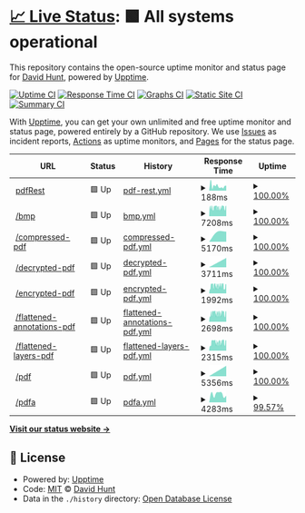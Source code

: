 # [📈 Live Status](https://dehunt.github.io/upptime-test): <!--live status--> **🟩 All systems operational**

This repository contains the open-source uptime monitor and status page for [David Hunt](https://dehunt.github.io/upptime-test), powered by [Upptime](https://github.com/upptime/upptime).

[![Uptime CI](https://github.com/dehunt/upptime-test/workflows/Uptime%20CI/badge.svg)](https://github.com/dehunt/upptime-test/actions?query=workflow%3A%22Uptime+CI%22)
[![Response Time CI](https://github.com/dehunt/upptime-test/workflows/Response%20Time%20CI/badge.svg)](https://github.com/dehunt/upptime-test/actions?query=workflow%3A%22Response+Time+CI%22)
[![Graphs CI](https://github.com/dehunt/upptime-test/workflows/Graphs%20CI/badge.svg)](https://github.com/dehunt/upptime-test/actions?query=workflow%3A%22Graphs+CI%22)
[![Static Site CI](https://github.com/dehunt/upptime-test/workflows/Static%20Site%20CI/badge.svg)](https://github.com/dehunt/upptime-test/actions?query=workflow%3A%22Static+Site+CI%22)
[![Summary CI](https://github.com/dehunt/upptime-test/workflows/Summary%20CI/badge.svg)](https://github.com/dehunt/upptime-test/actions?query=workflow%3A%22Summary+CI%22)

With [Upptime](https://upptime.js.org), you can get your own unlimited and free uptime monitor and status page, powered entirely by a GitHub repository. We use [Issues](https://github.com/dehunt/upptime-test/issues) as incident reports, [Actions](https://github.com/dehunt/upptime-test/actions) as uptime monitors, and [Pages](https://dehunt.github.io/upptime-test) for the status page.

<!--start: status pages-->
<!-- This summary is generated by Upptime (https://github.com/upptime/upptime) -->
<!-- Do not edit this manually, your changes will be overwritten -->
<!-- prettier-ignore -->
| URL | Status | History | Response Time | Uptime |
| --- | ------ | ------- | ------------- | ------ |
| <img alt="" src="https://icons.duckduckgo.com/ip3/api.pdfrest.com.ico" height="13"> [pdfRest](https://api.pdfrest.com/up) | 🟩 Up | [pdf-rest.yml](https://github.com/dehunt/upptime-test/commits/HEAD/history/pdf-rest.yml) | <details><summary><img alt="Response time graph" src="./graphs/pdf-rest/response-time-week.png" height="20"> 188ms</summary><br><a href="https://dehunt.github.io/upptime-test/history/pdf-rest"><img alt="Response time 224" src="https://img.shields.io/endpoint?url=https%3A%2F%2Fraw.githubusercontent.com%2Fdehunt%2Fupptime-test%2FHEAD%2Fapi%2Fpdf-rest%2Fresponse-time.json"></a><br><a href="https://dehunt.github.io/upptime-test/history/pdf-rest"><img alt="24-hour response time 158" src="https://img.shields.io/endpoint?url=https%3A%2F%2Fraw.githubusercontent.com%2Fdehunt%2Fupptime-test%2FHEAD%2Fapi%2Fpdf-rest%2Fresponse-time-day.json"></a><br><a href="https://dehunt.github.io/upptime-test/history/pdf-rest"><img alt="7-day response time 188" src="https://img.shields.io/endpoint?url=https%3A%2F%2Fraw.githubusercontent.com%2Fdehunt%2Fupptime-test%2FHEAD%2Fapi%2Fpdf-rest%2Fresponse-time-week.json"></a><br><a href="https://dehunt.github.io/upptime-test/history/pdf-rest"><img alt="30-day response time 224" src="https://img.shields.io/endpoint?url=https%3A%2F%2Fraw.githubusercontent.com%2Fdehunt%2Fupptime-test%2FHEAD%2Fapi%2Fpdf-rest%2Fresponse-time-month.json"></a><br><a href="https://dehunt.github.io/upptime-test/history/pdf-rest"><img alt="1-year response time 224" src="https://img.shields.io/endpoint?url=https%3A%2F%2Fraw.githubusercontent.com%2Fdehunt%2Fupptime-test%2FHEAD%2Fapi%2Fpdf-rest%2Fresponse-time-year.json"></a></details> | <details><summary><a href="https://dehunt.github.io/upptime-test/history/pdf-rest">100.00%</a></summary><a href="https://dehunt.github.io/upptime-test/history/pdf-rest"><img alt="All-time uptime 100.00%" src="https://img.shields.io/endpoint?url=https%3A%2F%2Fraw.githubusercontent.com%2Fdehunt%2Fupptime-test%2FHEAD%2Fapi%2Fpdf-rest%2Fuptime.json"></a><br><a href="https://dehunt.github.io/upptime-test/history/pdf-rest"><img alt="24-hour uptime 100.00%" src="https://img.shields.io/endpoint?url=https%3A%2F%2Fraw.githubusercontent.com%2Fdehunt%2Fupptime-test%2FHEAD%2Fapi%2Fpdf-rest%2Fuptime-day.json"></a><br><a href="https://dehunt.github.io/upptime-test/history/pdf-rest"><img alt="7-day uptime 100.00%" src="https://img.shields.io/endpoint?url=https%3A%2F%2Fraw.githubusercontent.com%2Fdehunt%2Fupptime-test%2FHEAD%2Fapi%2Fpdf-rest%2Fuptime-week.json"></a><br><a href="https://dehunt.github.io/upptime-test/history/pdf-rest"><img alt="30-day uptime 100.00%" src="https://img.shields.io/endpoint?url=https%3A%2F%2Fraw.githubusercontent.com%2Fdehunt%2Fupptime-test%2FHEAD%2Fapi%2Fpdf-rest%2Fuptime-month.json"></a><br><a href="https://dehunt.github.io/upptime-test/history/pdf-rest"><img alt="1-year uptime 100.00%" src="https://img.shields.io/endpoint?url=https%3A%2F%2Fraw.githubusercontent.com%2Fdehunt%2Fupptime-test%2FHEAD%2Fapi%2Fpdf-rest%2Fuptime-year.json"></a></details>
| <img alt="" src="https://icons.duckduckgo.com/ip3/status.pdfrest.com.ico" height="13"> [/bmp](https://status.pdfrest.com/bmp) | 🟩 Up | [bmp.yml](https://github.com/dehunt/upptime-test/commits/HEAD/history/bmp.yml) | <details><summary><img alt="Response time graph" src="./graphs/bmp/response-time-week.png" height="20"> 7208ms</summary><br><a href="https://dehunt.github.io/upptime-test/history/bmp"><img alt="Response time 7208" src="https://img.shields.io/endpoint?url=https%3A%2F%2Fraw.githubusercontent.com%2Fdehunt%2Fupptime-test%2FHEAD%2Fapi%2Fbmp%2Fresponse-time.json"></a><br><a href="https://dehunt.github.io/upptime-test/history/bmp"><img alt="24-hour response time 7208" src="https://img.shields.io/endpoint?url=https%3A%2F%2Fraw.githubusercontent.com%2Fdehunt%2Fupptime-test%2FHEAD%2Fapi%2Fbmp%2Fresponse-time-day.json"></a><br><a href="https://dehunt.github.io/upptime-test/history/bmp"><img alt="7-day response time 7208" src="https://img.shields.io/endpoint?url=https%3A%2F%2Fraw.githubusercontent.com%2Fdehunt%2Fupptime-test%2FHEAD%2Fapi%2Fbmp%2Fresponse-time-week.json"></a><br><a href="https://dehunt.github.io/upptime-test/history/bmp"><img alt="30-day response time 7208" src="https://img.shields.io/endpoint?url=https%3A%2F%2Fraw.githubusercontent.com%2Fdehunt%2Fupptime-test%2FHEAD%2Fapi%2Fbmp%2Fresponse-time-month.json"></a><br><a href="https://dehunt.github.io/upptime-test/history/bmp"><img alt="1-year response time 7208" src="https://img.shields.io/endpoint?url=https%3A%2F%2Fraw.githubusercontent.com%2Fdehunt%2Fupptime-test%2FHEAD%2Fapi%2Fbmp%2Fresponse-time-year.json"></a></details> | <details><summary><a href="https://dehunt.github.io/upptime-test/history/bmp">100.00%</a></summary><a href="https://dehunt.github.io/upptime-test/history/bmp"><img alt="All-time uptime 100.00%" src="https://img.shields.io/endpoint?url=https%3A%2F%2Fraw.githubusercontent.com%2Fdehunt%2Fupptime-test%2FHEAD%2Fapi%2Fbmp%2Fuptime.json"></a><br><a href="https://dehunt.github.io/upptime-test/history/bmp"><img alt="24-hour uptime 100.00%" src="https://img.shields.io/endpoint?url=https%3A%2F%2Fraw.githubusercontent.com%2Fdehunt%2Fupptime-test%2FHEAD%2Fapi%2Fbmp%2Fuptime-day.json"></a><br><a href="https://dehunt.github.io/upptime-test/history/bmp"><img alt="7-day uptime 100.00%" src="https://img.shields.io/endpoint?url=https%3A%2F%2Fraw.githubusercontent.com%2Fdehunt%2Fupptime-test%2FHEAD%2Fapi%2Fbmp%2Fuptime-week.json"></a><br><a href="https://dehunt.github.io/upptime-test/history/bmp"><img alt="30-day uptime 100.00%" src="https://img.shields.io/endpoint?url=https%3A%2F%2Fraw.githubusercontent.com%2Fdehunt%2Fupptime-test%2FHEAD%2Fapi%2Fbmp%2Fuptime-month.json"></a><br><a href="https://dehunt.github.io/upptime-test/history/bmp"><img alt="1-year uptime 100.00%" src="https://img.shields.io/endpoint?url=https%3A%2F%2Fraw.githubusercontent.com%2Fdehunt%2Fupptime-test%2FHEAD%2Fapi%2Fbmp%2Fuptime-year.json"></a></details>
| <img alt="" src="https://icons.duckduckgo.com/ip3/status.pdfrest.com.ico" height="13"> [/compressed-pdf](https://status.pdfrest.com/compressed-pdf) | 🟩 Up | [compressed-pdf.yml](https://github.com/dehunt/upptime-test/commits/HEAD/history/compressed-pdf.yml) | <details><summary><img alt="Response time graph" src="./graphs/compressed-pdf/response-time-week.png" height="20"> 5170ms</summary><br><a href="https://dehunt.github.io/upptime-test/history/compressed-pdf"><img alt="Response time 5170" src="https://img.shields.io/endpoint?url=https%3A%2F%2Fraw.githubusercontent.com%2Fdehunt%2Fupptime-test%2FHEAD%2Fapi%2Fcompressed-pdf%2Fresponse-time.json"></a><br><a href="https://dehunt.github.io/upptime-test/history/compressed-pdf"><img alt="24-hour response time 5170" src="https://img.shields.io/endpoint?url=https%3A%2F%2Fraw.githubusercontent.com%2Fdehunt%2Fupptime-test%2FHEAD%2Fapi%2Fcompressed-pdf%2Fresponse-time-day.json"></a><br><a href="https://dehunt.github.io/upptime-test/history/compressed-pdf"><img alt="7-day response time 5170" src="https://img.shields.io/endpoint?url=https%3A%2F%2Fraw.githubusercontent.com%2Fdehunt%2Fupptime-test%2FHEAD%2Fapi%2Fcompressed-pdf%2Fresponse-time-week.json"></a><br><a href="https://dehunt.github.io/upptime-test/history/compressed-pdf"><img alt="30-day response time 5170" src="https://img.shields.io/endpoint?url=https%3A%2F%2Fraw.githubusercontent.com%2Fdehunt%2Fupptime-test%2FHEAD%2Fapi%2Fcompressed-pdf%2Fresponse-time-month.json"></a><br><a href="https://dehunt.github.io/upptime-test/history/compressed-pdf"><img alt="1-year response time 5170" src="https://img.shields.io/endpoint?url=https%3A%2F%2Fraw.githubusercontent.com%2Fdehunt%2Fupptime-test%2FHEAD%2Fapi%2Fcompressed-pdf%2Fresponse-time-year.json"></a></details> | <details><summary><a href="https://dehunt.github.io/upptime-test/history/compressed-pdf">100.00%</a></summary><a href="https://dehunt.github.io/upptime-test/history/compressed-pdf"><img alt="All-time uptime 100.00%" src="https://img.shields.io/endpoint?url=https%3A%2F%2Fraw.githubusercontent.com%2Fdehunt%2Fupptime-test%2FHEAD%2Fapi%2Fcompressed-pdf%2Fuptime.json"></a><br><a href="https://dehunt.github.io/upptime-test/history/compressed-pdf"><img alt="24-hour uptime 100.00%" src="https://img.shields.io/endpoint?url=https%3A%2F%2Fraw.githubusercontent.com%2Fdehunt%2Fupptime-test%2FHEAD%2Fapi%2Fcompressed-pdf%2Fuptime-day.json"></a><br><a href="https://dehunt.github.io/upptime-test/history/compressed-pdf"><img alt="7-day uptime 100.00%" src="https://img.shields.io/endpoint?url=https%3A%2F%2Fraw.githubusercontent.com%2Fdehunt%2Fupptime-test%2FHEAD%2Fapi%2Fcompressed-pdf%2Fuptime-week.json"></a><br><a href="https://dehunt.github.io/upptime-test/history/compressed-pdf"><img alt="30-day uptime 100.00%" src="https://img.shields.io/endpoint?url=https%3A%2F%2Fraw.githubusercontent.com%2Fdehunt%2Fupptime-test%2FHEAD%2Fapi%2Fcompressed-pdf%2Fuptime-month.json"></a><br><a href="https://dehunt.github.io/upptime-test/history/compressed-pdf"><img alt="1-year uptime 100.00%" src="https://img.shields.io/endpoint?url=https%3A%2F%2Fraw.githubusercontent.com%2Fdehunt%2Fupptime-test%2FHEAD%2Fapi%2Fcompressed-pdf%2Fuptime-year.json"></a></details>
| <img alt="" src="https://icons.duckduckgo.com/ip3/status.pdfrest.com.ico" height="13"> [/decrypted-pdf](https://status.pdfrest.com/decrypted-pdf) | 🟩 Up | [decrypted-pdf.yml](https://github.com/dehunt/upptime-test/commits/HEAD/history/decrypted-pdf.yml) | <details><summary><img alt="Response time graph" src="./graphs/decrypted-pdf/response-time-week.png" height="20"> 3711ms</summary><br><a href="https://dehunt.github.io/upptime-test/history/decrypted-pdf"><img alt="Response time 3711" src="https://img.shields.io/endpoint?url=https%3A%2F%2Fraw.githubusercontent.com%2Fdehunt%2Fupptime-test%2FHEAD%2Fapi%2Fdecrypted-pdf%2Fresponse-time.json"></a><br><a href="https://dehunt.github.io/upptime-test/history/decrypted-pdf"><img alt="24-hour response time 3711" src="https://img.shields.io/endpoint?url=https%3A%2F%2Fraw.githubusercontent.com%2Fdehunt%2Fupptime-test%2FHEAD%2Fapi%2Fdecrypted-pdf%2Fresponse-time-day.json"></a><br><a href="https://dehunt.github.io/upptime-test/history/decrypted-pdf"><img alt="7-day response time 3711" src="https://img.shields.io/endpoint?url=https%3A%2F%2Fraw.githubusercontent.com%2Fdehunt%2Fupptime-test%2FHEAD%2Fapi%2Fdecrypted-pdf%2Fresponse-time-week.json"></a><br><a href="https://dehunt.github.io/upptime-test/history/decrypted-pdf"><img alt="30-day response time 3711" src="https://img.shields.io/endpoint?url=https%3A%2F%2Fraw.githubusercontent.com%2Fdehunt%2Fupptime-test%2FHEAD%2Fapi%2Fdecrypted-pdf%2Fresponse-time-month.json"></a><br><a href="https://dehunt.github.io/upptime-test/history/decrypted-pdf"><img alt="1-year response time 3711" src="https://img.shields.io/endpoint?url=https%3A%2F%2Fraw.githubusercontent.com%2Fdehunt%2Fupptime-test%2FHEAD%2Fapi%2Fdecrypted-pdf%2Fresponse-time-year.json"></a></details> | <details><summary><a href="https://dehunt.github.io/upptime-test/history/decrypted-pdf">100.00%</a></summary><a href="https://dehunt.github.io/upptime-test/history/decrypted-pdf"><img alt="All-time uptime 100.00%" src="https://img.shields.io/endpoint?url=https%3A%2F%2Fraw.githubusercontent.com%2Fdehunt%2Fupptime-test%2FHEAD%2Fapi%2Fdecrypted-pdf%2Fuptime.json"></a><br><a href="https://dehunt.github.io/upptime-test/history/decrypted-pdf"><img alt="24-hour uptime 100.00%" src="https://img.shields.io/endpoint?url=https%3A%2F%2Fraw.githubusercontent.com%2Fdehunt%2Fupptime-test%2FHEAD%2Fapi%2Fdecrypted-pdf%2Fuptime-day.json"></a><br><a href="https://dehunt.github.io/upptime-test/history/decrypted-pdf"><img alt="7-day uptime 100.00%" src="https://img.shields.io/endpoint?url=https%3A%2F%2Fraw.githubusercontent.com%2Fdehunt%2Fupptime-test%2FHEAD%2Fapi%2Fdecrypted-pdf%2Fuptime-week.json"></a><br><a href="https://dehunt.github.io/upptime-test/history/decrypted-pdf"><img alt="30-day uptime 100.00%" src="https://img.shields.io/endpoint?url=https%3A%2F%2Fraw.githubusercontent.com%2Fdehunt%2Fupptime-test%2FHEAD%2Fapi%2Fdecrypted-pdf%2Fuptime-month.json"></a><br><a href="https://dehunt.github.io/upptime-test/history/decrypted-pdf"><img alt="1-year uptime 100.00%" src="https://img.shields.io/endpoint?url=https%3A%2F%2Fraw.githubusercontent.com%2Fdehunt%2Fupptime-test%2FHEAD%2Fapi%2Fdecrypted-pdf%2Fuptime-year.json"></a></details>
| <img alt="" src="https://icons.duckduckgo.com/ip3/status.pdfrest.com.ico" height="13"> [/encrypted-pdf](https://status.pdfrest.com/encrypted-pdf) | 🟩 Up | [encrypted-pdf.yml](https://github.com/dehunt/upptime-test/commits/HEAD/history/encrypted-pdf.yml) | <details><summary><img alt="Response time graph" src="./graphs/encrypted-pdf/response-time-week.png" height="20"> 1992ms</summary><br><a href="https://dehunt.github.io/upptime-test/history/encrypted-pdf"><img alt="Response time 1992" src="https://img.shields.io/endpoint?url=https%3A%2F%2Fraw.githubusercontent.com%2Fdehunt%2Fupptime-test%2FHEAD%2Fapi%2Fencrypted-pdf%2Fresponse-time.json"></a><br><a href="https://dehunt.github.io/upptime-test/history/encrypted-pdf"><img alt="24-hour response time 1992" src="https://img.shields.io/endpoint?url=https%3A%2F%2Fraw.githubusercontent.com%2Fdehunt%2Fupptime-test%2FHEAD%2Fapi%2Fencrypted-pdf%2Fresponse-time-day.json"></a><br><a href="https://dehunt.github.io/upptime-test/history/encrypted-pdf"><img alt="7-day response time 1992" src="https://img.shields.io/endpoint?url=https%3A%2F%2Fraw.githubusercontent.com%2Fdehunt%2Fupptime-test%2FHEAD%2Fapi%2Fencrypted-pdf%2Fresponse-time-week.json"></a><br><a href="https://dehunt.github.io/upptime-test/history/encrypted-pdf"><img alt="30-day response time 1992" src="https://img.shields.io/endpoint?url=https%3A%2F%2Fraw.githubusercontent.com%2Fdehunt%2Fupptime-test%2FHEAD%2Fapi%2Fencrypted-pdf%2Fresponse-time-month.json"></a><br><a href="https://dehunt.github.io/upptime-test/history/encrypted-pdf"><img alt="1-year response time 1992" src="https://img.shields.io/endpoint?url=https%3A%2F%2Fraw.githubusercontent.com%2Fdehunt%2Fupptime-test%2FHEAD%2Fapi%2Fencrypted-pdf%2Fresponse-time-year.json"></a></details> | <details><summary><a href="https://dehunt.github.io/upptime-test/history/encrypted-pdf">100.00%</a></summary><a href="https://dehunt.github.io/upptime-test/history/encrypted-pdf"><img alt="All-time uptime 100.00%" src="https://img.shields.io/endpoint?url=https%3A%2F%2Fraw.githubusercontent.com%2Fdehunt%2Fupptime-test%2FHEAD%2Fapi%2Fencrypted-pdf%2Fuptime.json"></a><br><a href="https://dehunt.github.io/upptime-test/history/encrypted-pdf"><img alt="24-hour uptime 100.00%" src="https://img.shields.io/endpoint?url=https%3A%2F%2Fraw.githubusercontent.com%2Fdehunt%2Fupptime-test%2FHEAD%2Fapi%2Fencrypted-pdf%2Fuptime-day.json"></a><br><a href="https://dehunt.github.io/upptime-test/history/encrypted-pdf"><img alt="7-day uptime 100.00%" src="https://img.shields.io/endpoint?url=https%3A%2F%2Fraw.githubusercontent.com%2Fdehunt%2Fupptime-test%2FHEAD%2Fapi%2Fencrypted-pdf%2Fuptime-week.json"></a><br><a href="https://dehunt.github.io/upptime-test/history/encrypted-pdf"><img alt="30-day uptime 100.00%" src="https://img.shields.io/endpoint?url=https%3A%2F%2Fraw.githubusercontent.com%2Fdehunt%2Fupptime-test%2FHEAD%2Fapi%2Fencrypted-pdf%2Fuptime-month.json"></a><br><a href="https://dehunt.github.io/upptime-test/history/encrypted-pdf"><img alt="1-year uptime 100.00%" src="https://img.shields.io/endpoint?url=https%3A%2F%2Fraw.githubusercontent.com%2Fdehunt%2Fupptime-test%2FHEAD%2Fapi%2Fencrypted-pdf%2Fuptime-year.json"></a></details>
| <img alt="" src="https://icons.duckduckgo.com/ip3/status.pdfrest.com.ico" height="13"> [/flattened-annotations-pdf](https://status.pdfrest.com/flattened-annotations-pdf) | 🟩 Up | [flattened-annotations-pdf.yml](https://github.com/dehunt/upptime-test/commits/HEAD/history/flattened-annotations-pdf.yml) | <details><summary><img alt="Response time graph" src="./graphs/flattened-annotations-pdf/response-time-week.png" height="20"> 2698ms</summary><br><a href="https://dehunt.github.io/upptime-test/history/flattened-annotations-pdf"><img alt="Response time 2698" src="https://img.shields.io/endpoint?url=https%3A%2F%2Fraw.githubusercontent.com%2Fdehunt%2Fupptime-test%2FHEAD%2Fapi%2Fflattened-annotations-pdf%2Fresponse-time.json"></a><br><a href="https://dehunt.github.io/upptime-test/history/flattened-annotations-pdf"><img alt="24-hour response time 2698" src="https://img.shields.io/endpoint?url=https%3A%2F%2Fraw.githubusercontent.com%2Fdehunt%2Fupptime-test%2FHEAD%2Fapi%2Fflattened-annotations-pdf%2Fresponse-time-day.json"></a><br><a href="https://dehunt.github.io/upptime-test/history/flattened-annotations-pdf"><img alt="7-day response time 2698" src="https://img.shields.io/endpoint?url=https%3A%2F%2Fraw.githubusercontent.com%2Fdehunt%2Fupptime-test%2FHEAD%2Fapi%2Fflattened-annotations-pdf%2Fresponse-time-week.json"></a><br><a href="https://dehunt.github.io/upptime-test/history/flattened-annotations-pdf"><img alt="30-day response time 2698" src="https://img.shields.io/endpoint?url=https%3A%2F%2Fraw.githubusercontent.com%2Fdehunt%2Fupptime-test%2FHEAD%2Fapi%2Fflattened-annotations-pdf%2Fresponse-time-month.json"></a><br><a href="https://dehunt.github.io/upptime-test/history/flattened-annotations-pdf"><img alt="1-year response time 2698" src="https://img.shields.io/endpoint?url=https%3A%2F%2Fraw.githubusercontent.com%2Fdehunt%2Fupptime-test%2FHEAD%2Fapi%2Fflattened-annotations-pdf%2Fresponse-time-year.json"></a></details> | <details><summary><a href="https://dehunt.github.io/upptime-test/history/flattened-annotations-pdf">100.00%</a></summary><a href="https://dehunt.github.io/upptime-test/history/flattened-annotations-pdf"><img alt="All-time uptime 100.00%" src="https://img.shields.io/endpoint?url=https%3A%2F%2Fraw.githubusercontent.com%2Fdehunt%2Fupptime-test%2FHEAD%2Fapi%2Fflattened-annotations-pdf%2Fuptime.json"></a><br><a href="https://dehunt.github.io/upptime-test/history/flattened-annotations-pdf"><img alt="24-hour uptime 100.00%" src="https://img.shields.io/endpoint?url=https%3A%2F%2Fraw.githubusercontent.com%2Fdehunt%2Fupptime-test%2FHEAD%2Fapi%2Fflattened-annotations-pdf%2Fuptime-day.json"></a><br><a href="https://dehunt.github.io/upptime-test/history/flattened-annotations-pdf"><img alt="7-day uptime 100.00%" src="https://img.shields.io/endpoint?url=https%3A%2F%2Fraw.githubusercontent.com%2Fdehunt%2Fupptime-test%2FHEAD%2Fapi%2Fflattened-annotations-pdf%2Fuptime-week.json"></a><br><a href="https://dehunt.github.io/upptime-test/history/flattened-annotations-pdf"><img alt="30-day uptime 100.00%" src="https://img.shields.io/endpoint?url=https%3A%2F%2Fraw.githubusercontent.com%2Fdehunt%2Fupptime-test%2FHEAD%2Fapi%2Fflattened-annotations-pdf%2Fuptime-month.json"></a><br><a href="https://dehunt.github.io/upptime-test/history/flattened-annotations-pdf"><img alt="1-year uptime 100.00%" src="https://img.shields.io/endpoint?url=https%3A%2F%2Fraw.githubusercontent.com%2Fdehunt%2Fupptime-test%2FHEAD%2Fapi%2Fflattened-annotations-pdf%2Fuptime-year.json"></a></details>
| <img alt="" src="https://icons.duckduckgo.com/ip3/status.pdfrest.com.ico" height="13"> [/flattened-layers-pdf](https://status.pdfrest.com/flattened-layers-pdf) | 🟩 Up | [flattened-layers-pdf.yml](https://github.com/dehunt/upptime-test/commits/HEAD/history/flattened-layers-pdf.yml) | <details><summary><img alt="Response time graph" src="./graphs/flattened-layers-pdf/response-time-week.png" height="20"> 2315ms</summary><br><a href="https://dehunt.github.io/upptime-test/history/flattened-layers-pdf"><img alt="Response time 2315" src="https://img.shields.io/endpoint?url=https%3A%2F%2Fraw.githubusercontent.com%2Fdehunt%2Fupptime-test%2FHEAD%2Fapi%2Fflattened-layers-pdf%2Fresponse-time.json"></a><br><a href="https://dehunt.github.io/upptime-test/history/flattened-layers-pdf"><img alt="24-hour response time 2315" src="https://img.shields.io/endpoint?url=https%3A%2F%2Fraw.githubusercontent.com%2Fdehunt%2Fupptime-test%2FHEAD%2Fapi%2Fflattened-layers-pdf%2Fresponse-time-day.json"></a><br><a href="https://dehunt.github.io/upptime-test/history/flattened-layers-pdf"><img alt="7-day response time 2315" src="https://img.shields.io/endpoint?url=https%3A%2F%2Fraw.githubusercontent.com%2Fdehunt%2Fupptime-test%2FHEAD%2Fapi%2Fflattened-layers-pdf%2Fresponse-time-week.json"></a><br><a href="https://dehunt.github.io/upptime-test/history/flattened-layers-pdf"><img alt="30-day response time 2315" src="https://img.shields.io/endpoint?url=https%3A%2F%2Fraw.githubusercontent.com%2Fdehunt%2Fupptime-test%2FHEAD%2Fapi%2Fflattened-layers-pdf%2Fresponse-time-month.json"></a><br><a href="https://dehunt.github.io/upptime-test/history/flattened-layers-pdf"><img alt="1-year response time 2315" src="https://img.shields.io/endpoint?url=https%3A%2F%2Fraw.githubusercontent.com%2Fdehunt%2Fupptime-test%2FHEAD%2Fapi%2Fflattened-layers-pdf%2Fresponse-time-year.json"></a></details> | <details><summary><a href="https://dehunt.github.io/upptime-test/history/flattened-layers-pdf">100.00%</a></summary><a href="https://dehunt.github.io/upptime-test/history/flattened-layers-pdf"><img alt="All-time uptime 100.00%" src="https://img.shields.io/endpoint?url=https%3A%2F%2Fraw.githubusercontent.com%2Fdehunt%2Fupptime-test%2FHEAD%2Fapi%2Fflattened-layers-pdf%2Fuptime.json"></a><br><a href="https://dehunt.github.io/upptime-test/history/flattened-layers-pdf"><img alt="24-hour uptime 100.00%" src="https://img.shields.io/endpoint?url=https%3A%2F%2Fraw.githubusercontent.com%2Fdehunt%2Fupptime-test%2FHEAD%2Fapi%2Fflattened-layers-pdf%2Fuptime-day.json"></a><br><a href="https://dehunt.github.io/upptime-test/history/flattened-layers-pdf"><img alt="7-day uptime 100.00%" src="https://img.shields.io/endpoint?url=https%3A%2F%2Fraw.githubusercontent.com%2Fdehunt%2Fupptime-test%2FHEAD%2Fapi%2Fflattened-layers-pdf%2Fuptime-week.json"></a><br><a href="https://dehunt.github.io/upptime-test/history/flattened-layers-pdf"><img alt="30-day uptime 100.00%" src="https://img.shields.io/endpoint?url=https%3A%2F%2Fraw.githubusercontent.com%2Fdehunt%2Fupptime-test%2FHEAD%2Fapi%2Fflattened-layers-pdf%2Fuptime-month.json"></a><br><a href="https://dehunt.github.io/upptime-test/history/flattened-layers-pdf"><img alt="1-year uptime 100.00%" src="https://img.shields.io/endpoint?url=https%3A%2F%2Fraw.githubusercontent.com%2Fdehunt%2Fupptime-test%2FHEAD%2Fapi%2Fflattened-layers-pdf%2Fuptime-year.json"></a></details>
| <img alt="" src="https://icons.duckduckgo.com/ip3/status.pdfrest.com.ico" height="13"> [/pdf](https://status.pdfrest.com/pdf) | 🟩 Up | [pdf.yml](https://github.com/dehunt/upptime-test/commits/HEAD/history/pdf.yml) | <details><summary><img alt="Response time graph" src="./graphs/pdf/response-time-week.png" height="20"> 5356ms</summary><br><a href="https://dehunt.github.io/upptime-test/history/pdf"><img alt="Response time 1571" src="https://img.shields.io/endpoint?url=https%3A%2F%2Fraw.githubusercontent.com%2Fdehunt%2Fupptime-test%2FHEAD%2Fapi%2Fpdf%2Fresponse-time.json"></a><br><a href="https://dehunt.github.io/upptime-test/history/pdf"><img alt="24-hour response time 5356" src="https://img.shields.io/endpoint?url=https%3A%2F%2Fraw.githubusercontent.com%2Fdehunt%2Fupptime-test%2FHEAD%2Fapi%2Fpdf%2Fresponse-time-day.json"></a><br><a href="https://dehunt.github.io/upptime-test/history/pdf"><img alt="7-day response time 5356" src="https://img.shields.io/endpoint?url=https%3A%2F%2Fraw.githubusercontent.com%2Fdehunt%2Fupptime-test%2FHEAD%2Fapi%2Fpdf%2Fresponse-time-week.json"></a><br><a href="https://dehunt.github.io/upptime-test/history/pdf"><img alt="30-day response time 1571" src="https://img.shields.io/endpoint?url=https%3A%2F%2Fraw.githubusercontent.com%2Fdehunt%2Fupptime-test%2FHEAD%2Fapi%2Fpdf%2Fresponse-time-month.json"></a><br><a href="https://dehunt.github.io/upptime-test/history/pdf"><img alt="1-year response time 1571" src="https://img.shields.io/endpoint?url=https%3A%2F%2Fraw.githubusercontent.com%2Fdehunt%2Fupptime-test%2FHEAD%2Fapi%2Fpdf%2Fresponse-time-year.json"></a></details> | <details><summary><a href="https://dehunt.github.io/upptime-test/history/pdf">100.00%</a></summary><a href="https://dehunt.github.io/upptime-test/history/pdf"><img alt="All-time uptime 37.76%" src="https://img.shields.io/endpoint?url=https%3A%2F%2Fraw.githubusercontent.com%2Fdehunt%2Fupptime-test%2FHEAD%2Fapi%2Fpdf%2Fuptime.json"></a><br><a href="https://dehunt.github.io/upptime-test/history/pdf"><img alt="24-hour uptime 100.00%" src="https://img.shields.io/endpoint?url=https%3A%2F%2Fraw.githubusercontent.com%2Fdehunt%2Fupptime-test%2FHEAD%2Fapi%2Fpdf%2Fuptime-day.json"></a><br><a href="https://dehunt.github.io/upptime-test/history/pdf"><img alt="7-day uptime 100.00%" src="https://img.shields.io/endpoint?url=https%3A%2F%2Fraw.githubusercontent.com%2Fdehunt%2Fupptime-test%2FHEAD%2Fapi%2Fpdf%2Fuptime-week.json"></a><br><a href="https://dehunt.github.io/upptime-test/history/pdf"><img alt="30-day uptime 37.76%" src="https://img.shields.io/endpoint?url=https%3A%2F%2Fraw.githubusercontent.com%2Fdehunt%2Fupptime-test%2FHEAD%2Fapi%2Fpdf%2Fuptime-month.json"></a><br><a href="https://dehunt.github.io/upptime-test/history/pdf"><img alt="1-year uptime 37.76%" src="https://img.shields.io/endpoint?url=https%3A%2F%2Fraw.githubusercontent.com%2Fdehunt%2Fupptime-test%2FHEAD%2Fapi%2Fpdf%2Fuptime-year.json"></a></details>
| <img alt="" src="https://icons.duckduckgo.com/ip3/status.pdfrest.com.ico" height="13"> [/pdfa](https://status.pdfrest.com/pdfa) | 🟩 Up | [pdfa.yml](https://github.com/dehunt/upptime-test/commits/HEAD/history/pdfa.yml) | <details><summary><img alt="Response time graph" src="./graphs/pdfa/response-time-week.png" height="20"> 4283ms</summary><br><a href="https://dehunt.github.io/upptime-test/history/pdfa"><img alt="Response time 4283" src="https://img.shields.io/endpoint?url=https%3A%2F%2Fraw.githubusercontent.com%2Fdehunt%2Fupptime-test%2FHEAD%2Fapi%2Fpdfa%2Fresponse-time.json"></a><br><a href="https://dehunt.github.io/upptime-test/history/pdfa"><img alt="24-hour response time 4046" src="https://img.shields.io/endpoint?url=https%3A%2F%2Fraw.githubusercontent.com%2Fdehunt%2Fupptime-test%2FHEAD%2Fapi%2Fpdfa%2Fresponse-time-day.json"></a><br><a href="https://dehunt.github.io/upptime-test/history/pdfa"><img alt="7-day response time 4283" src="https://img.shields.io/endpoint?url=https%3A%2F%2Fraw.githubusercontent.com%2Fdehunt%2Fupptime-test%2FHEAD%2Fapi%2Fpdfa%2Fresponse-time-week.json"></a><br><a href="https://dehunt.github.io/upptime-test/history/pdfa"><img alt="30-day response time 4283" src="https://img.shields.io/endpoint?url=https%3A%2F%2Fraw.githubusercontent.com%2Fdehunt%2Fupptime-test%2FHEAD%2Fapi%2Fpdfa%2Fresponse-time-month.json"></a><br><a href="https://dehunt.github.io/upptime-test/history/pdfa"><img alt="1-year response time 4283" src="https://img.shields.io/endpoint?url=https%3A%2F%2Fraw.githubusercontent.com%2Fdehunt%2Fupptime-test%2FHEAD%2Fapi%2Fpdfa%2Fresponse-time-year.json"></a></details> | <details><summary><a href="https://dehunt.github.io/upptime-test/history/pdfa">99.57%</a></summary><a href="https://dehunt.github.io/upptime-test/history/pdfa"><img alt="All-time uptime 99.57%" src="https://img.shields.io/endpoint?url=https%3A%2F%2Fraw.githubusercontent.com%2Fdehunt%2Fupptime-test%2FHEAD%2Fapi%2Fpdfa%2Fuptime.json"></a><br><a href="https://dehunt.github.io/upptime-test/history/pdfa"><img alt="24-hour uptime 100.00%" src="https://img.shields.io/endpoint?url=https%3A%2F%2Fraw.githubusercontent.com%2Fdehunt%2Fupptime-test%2FHEAD%2Fapi%2Fpdfa%2Fuptime-day.json"></a><br><a href="https://dehunt.github.io/upptime-test/history/pdfa"><img alt="7-day uptime 99.57%" src="https://img.shields.io/endpoint?url=https%3A%2F%2Fraw.githubusercontent.com%2Fdehunt%2Fupptime-test%2FHEAD%2Fapi%2Fpdfa%2Fuptime-week.json"></a><br><a href="https://dehunt.github.io/upptime-test/history/pdfa"><img alt="30-day uptime 99.57%" src="https://img.shields.io/endpoint?url=https%3A%2F%2Fraw.githubusercontent.com%2Fdehunt%2Fupptime-test%2FHEAD%2Fapi%2Fpdfa%2Fuptime-month.json"></a><br><a href="https://dehunt.github.io/upptime-test/history/pdfa"><img alt="1-year uptime 99.57%" src="https://img.shields.io/endpoint?url=https%3A%2F%2Fraw.githubusercontent.com%2Fdehunt%2Fupptime-test%2FHEAD%2Fapi%2Fpdfa%2Fuptime-year.json"></a></details>

<!--end: status pages-->

[**Visit our status website →**](https://dehunt.github.io/upptime-test)

## 📄 License

- Powered by: [Upptime](https://github.com/upptime/upptime)
- Code: [MIT](./LICENSE) © [David Hunt](https://dehunt.github.io/upptime-test)
- Data in the `./history` directory: [Open Database License](https://opendatacommons.org/licenses/odbl/1-0/)
